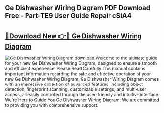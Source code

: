 ## Ge Dishwasher Wiring Diagram PDF Download Free - Part-TE9 User Guide Repair cSiA4

# <h2><a href="http://dfifvc.blite.top/?on=Ge+Dishwasher+Wiring+Diagram">🔗Download New 👉🔴 Ge Dishwasher Wiring Diagram</a></h2>

[![Ge Dishwasher Wiring Diagram download](https://i.imgur.com/lujVjoI.png)](http://dfifvc.blite.top/?on=Ge+Dishwasher+Wiring+Diagram)
Welcome to the ultimate guide for your new Ge Dishwasher Wiring Diagram, designed to ensure a smooth and efficient experience. Please Read Carefully This manual contains important information regarding the safe and effective operation of your new Ge Dishwasher Wiring Diagram. Ge Dishwasher Wiring Diagram comes with an impressive collection of advanced features, including object detection, fingerprint scanning, customizable settings, and multi-user access, all easily controlled through the user-friendly and intuitive interface. We're Here to Guide You Ge Dishwasher Wiring Diagram. We are committed to providing you with comprehensive support.
